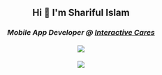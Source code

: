 
<h2 align="center">Hi 👋 I'm Shariful Islam</h2>

<h3><p align = "center"><em>Mobile App Developer @ <a href="https://interactivecares.com/">Interactive Cares</a><br>
<!-- <h3><p align = "center">Mobile App Developer | Flutter</h3> <br> -->
  <br>
<!-- ![Sharif's GitHub stats](https://github-readme-stats.vercel.app/api?username=whoissharif&show_icons=true&theme=react&count_private=true&hide=stars,prs,contribs)

[![Top Langs](https://github-readme-stats.vercel.app/api/top-langs/?username=whoissharif&theme=react&langs_count=8&layout=compact)](https://github.com/anuraghazra/github-readme-stats) -->
<div align="center" desplay="flex">
   <!-- ###  Contribution Stats -->
  <a href="https://github.com/whoissharif">
    <img align="center" src="https://github-readme-stats.vercel.app/api?username=whoissharif&show_icons=true&theme=react&count_private=true&include_all_commits=true&hide_border=true&&hide=stars,prs,contribs"/>
  </a>
<br>
  <br>
  <!-- ###  Language Stats -->
  <a href="https://github.com/whoissharif">

  <img align="center" src="https://github-readme-stats.vercel.app/api/top-langs/?username=whoissharif&theme=react&layout=compact&hide_border=true&langs_count=8&hide=html,css" />
  </a>
</div>

<!--
**whoissharif/whoissharif** is a ✨ _special_ ✨ repository because its `README.md` (this file) appears on your GitHub profile.

Here are some ideas to get you started:

- 🔭 I’m currently working on ...
- 🌱 I’m currently learning ...
- 👯 I’m looking to collaborate on ...
- 🤔 I’m looking for help with ...
- 💬 Ask me about ...
- 📫 How to reach me: ...
- 😄 Pronouns: ...
- ⚡ Fun fact: ...
-->
